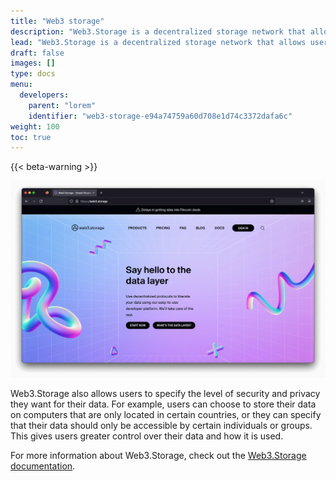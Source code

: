 ```yaml
---
title: "Web3 storage"
description: "Web3.Storage is a decentralized storage network that allows users to store and retrieve data from the Filecoin network, rather than from a centralized server. This allows for greater security, reliability, and transparency compared to traditional centralized storage solutions."
lead: "Web3.Storage is a decentralized storage network that allows users to store and retrieve data from the Filecoin network, rather than from a centralized server. This allows for greater security, reliability, and transparency compared to traditional centralized storage solutions."
draft: false
images: []
type: docs
menu:
  developers:
    parent: "lorem"
    identifier: "web3-storage-e94a74759a60d708e1d74c3372dafa6c"
weight: 100
toc: true
---
```


{{< beta-warning >}}

![The Web3.Storage homepage.](web3-storage-homepage.png)

Web3.Storage also allows users to specify the level of security and privacy they want for their data. For example, users can choose to store their data on computers that are only located in certain countries, or they can specify that their data should only be accessible by certain individuals or groups. This gives users greater control over their data and how it is used.

For more information about Web3.Storage, check out the [Web3.Storage documentation](https://web3.storage/docs/).
